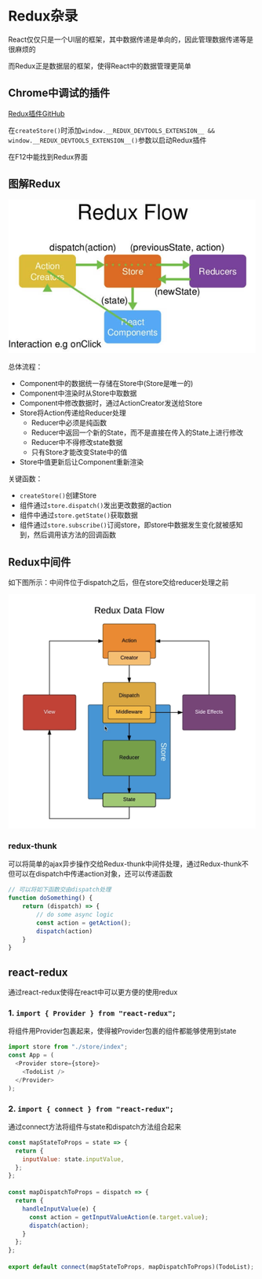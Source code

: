 # Redux杂录

React仅仅只是一个UI层的框架，其中数据传递是单向的，因此管理数据传递等是很麻烦的

而Redux正是数据层的框架，使得React中的数据管理更简单

## Chrome中调试的插件

[Redux插件GitHub](https://github.com/zalmoxisus/redux-devtools-extension)

在`createStore()`时添加`window.__REDUX_DEVTOOLS_EXTENSION__ && window.__REDUX_DEVTOOLS_EXTENSION__()`参数以启动Redux插件

在F12中能找到Redux界面

## 图解Redux

![Redux各组件关系](./pics/redux_flow.png)

总体流程：
- Component中的数据统一存储在Store中(Store是唯一的)
- Component中渲染时从Store中取数据
- Component中修改数据时，通过ActionCreator发送给Store
- Store将Action传递给Reducer处理
  - Reducer中必须是纯函数
  - Reducer中返回一个新的State，而不是直接在传入的State上进行修改
  - Reducer中不得修改state数据
  - 只有Store才能改变State中的值
- Store中值更新后让Component重新渲染

关键函数：
- `createStore()`创建Store
- 组件通过`store.dispatch()`发出更改数据的action
- 组件中通过`store.getState()`获取数据
- 组件通过`store.subscribe()`订阅store，即store中数据发生变化就被感知到，然后调用该方法的回调函数

## Redux中间件

如下图所示：中间件位于dispatch之后，但在store交给reducer处理之前

![Redux中间件所在位置](./pics/redux_middleware.png)

### redux-thunk

可以将简单的ajax异步操作交给Redux-thunk中间件处理，通过Redux-thunk不但可以在dispatch中传递action对象，还可以传递函数

```js
// 可以将如下函数交由dispatch处理
function doSomething() {
    return (dispatch) => {
        // do some async logic
        const action = getAction();
        dispatch(action)
    }
}
```

## react-redux

通过react-redux使得在react中可以更方便的使用redux

### 1. `import { Provider } from "react-redux";`

将组件用Provider包裹起来，使得被Provider包裹的组件都能够使用到state

```js
import store from "./store/index";
const App = (
  <Provider store={store}>
    <TodoList />
  </Provider>
);
```

### 2. `import { connect } from "react-redux";`

通过connect方法将组件与state和dispatch方法组合起来

```js
const mapStateToProps = state => {
  return {
    inputValue: state.inputValue,
  };
};

const mapDispatchToProps = dispatch => {
  return {
    handleInputValue(e) {
      const action = getInputValueAction(e.target.value);
      dispatch(action);
    }
  };
};

export default connect(mapStateToProps, mapDispatchToProps)(TodoList);
```


